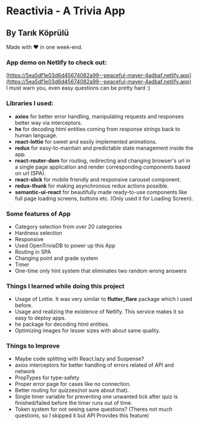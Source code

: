 ﻿# Reactivia - A Trivia App
## By Tarık Köprülü

Made with ❤ in one week-end.

### App demo on Netlify to check out:  
[https://5ea5df1e03d6d45674082a99--peaceful-mayer-4adbaf.netlify.app](https://5ea5df1e03d6d45674082a99--peaceful-mayer-4adbaf.netlify.app)
I must warn you, even easy questions can be pretty hard :)


### Libraries I used:
- **axios** for better error handling, manipulating requests and responses better way via interceptors.
- **he** for decoding html entities coming from response strings back to human language.
- **react-lottie**  for sweet and easily implemented animations.
- **redux** for easy-to-maintain and predictable state management inside the app.
- **react-router-dom** for routing, redirecting and changing browser's url in a single page application and render corresponding components based on url (SPA).
- **react-slick** for mobile friendly and responsive carousel component.
- **redux-thunk** for making asynchronous redux actions possible.
- **semantic-ui-react** for beautifully made ready-to-use components like full page loading screens, buttons etc. (Only used it for Loading Screen).

### Some features of App
- Category selection from over 20 categories
- Hardness selection
- Responsive
- Used OpenTriviaDB to power up this App
- Routing in SPA
- Changing point and grade system
- Timer
- One-time only hint system that eliminates two random wrong answers

### Things I learned while doing this project
- Usage of Lottie. It was very similar to **flutter_flare** package which I used before.
- Usage and realizing the existence of Netlify. This service makes it so easy to deploy apps.
- he package for decoding html entities.
- Optimizing images for lesser sizes with about same quality.

### Things to Improve
- Maybe code splitting with React.lazy and Suspense?
- axios interceptors for better handling of errors related of API and network
- PropTypes for type-safety
- Proper error page for cases like no connection.
- Better routing for quizzes(not sure about that).
- Single timer variable for preventing one unwanted tick after quiz is finished/failed before the timer runs out of time.
- Token system for not seeing same questions? (Theres not much questions, so I skipped it but API Provides this feature)
